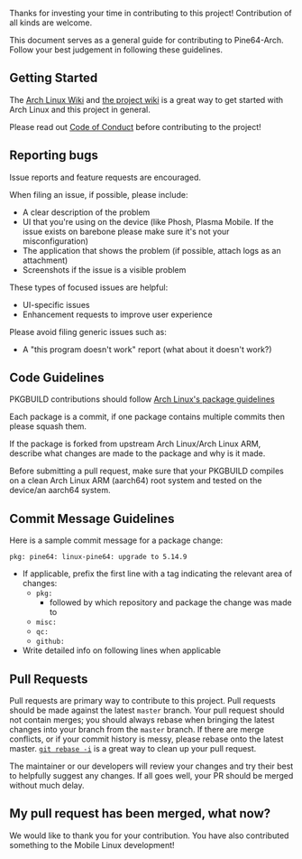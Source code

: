 Thanks for investing your time in contributing to this project! Contribution of all kinds are welcome.

This document serves as a general guide for contributing to Pine64-Arch. Follow your best judgement in following these guidelines.

## Getting Started

The [Arch Linux Wiki](https://wiki.archlinux.org) and [the project wiki](https://github.com/dreemurrs-embedded/Pine64-Arch/wiki) is a great way to get started with Arch Linux and this project in general.

Please read out [Code of Conduct](./CODE_OF_CONDUCT.md) before contributing to the project!

## Reporting bugs

Issue reports and feature requests are encouraged.

When filing an issue, if possible, please include:

 * A clear description of the problem
 * UI that you're using on the device (like Phosh, Plasma Mobile. If the issue exists on barebone please make sure it's not your misconfiguration)
 * The application that shows the problem (if possible, attach logs as an attachment)
 * Screenshots if the issue is a visible problem

These types of focused issues are helpful:

 * UI-specific issues
 * Enhancement requests to improve user experience

Please avoid filing generic issues such as:

 * A "this program doesn't work" report (what about it doesn't work?)

## Code Guidelines

PKGBUILD contributions should follow [Arch Linux's package guidelines](https://wiki.archlinux.org/title/Arch_package_guidelines)

Each package is a commit, if one package contains multiple commits then please squash them.

If the package is forked from upstream Arch Linux/Arch Linux ARM, describe what changes are made to the package and why is it made.

Before submitting a pull request, make sure that your PKGBUILD compiles on a clean Arch Linux ARM (aarch64) root system and tested on the device/an aarch64 system.

## Commit Message Guidelines

Here is a sample commit message for a package change:

```
pkg: pine64: linux-pine64: upgrade to 5.14.9
```

 * If applicable, prefix the first line with a tag indicating the relevant area of changes:
   * `pkg:`
     * followed by which repository and package the change was made to
   * `misc:`
   * `qc:`
   * `github:`
 * Write detailed info on following lines when applicable

## Pull Requests

Pull requests are primary way to contribute to this project. Pull requests should be made against the latest `master` branch. Your pull request should not contain merges; you should always rebase when bringing the latest changes into your branch from the `master` branch. If there are merge conflicts, or if your commit history is messy, please rebase onto the latest master. [`git rebase -i`](https://thoughtbot.com/blog/git-interactive-rebase-squash-amend-rewriting-history#interactive-rebase) is a great way to clean up your pull request.

The maintainer or our developers will review your changes and try their best to helpfully suggest any changes. If all goes well, your PR should be merged without much delay.

## My pull request has been merged, what now?

We would like to thank you for your contribution. You have also contributed something to the Mobile Linux development!
